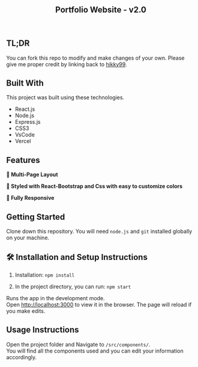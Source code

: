 <h2 align="center">
  Portfolio Website - v2.0<br/>
  <a href="https://hamza.dataflrr.com" target="_blank"></a>
</h2>
<div align="center">

</div>

<br/>

<center>


</center>



## TL;DR

You can fork this repo to modify and make changes of your own. Please give me proper credit by linking back to [hikky99](https://github.com/Hikky99/). 

## Built With


This project was built using these technologies.

- React.js
- Node.js
- Express.js
- CSS3
- VsCode
- Vercel

## Features

**📖 Multi-Page Layout**

**🎨 Styled with React-Bootstrap and Css with easy to customize colors**

**📱 Fully Responsive**

## Getting Started

Clone down this repository. You will need `node.js` and `git` installed globally on your machine.

## 🛠 Installation and Setup Instructions

1. Installation: `npm install`

2. In the project directory, you can run: `npm start`

Runs the app in the development mode.\
Open [http://localhost:3000](http://localhost:3000) to view it in the browser.
The page will reload if you make edits.

## Usage Instructions

Open the project folder and Navigate to `/src/components/`. <br/>
You will find all the components used and you can edit your information accordingly.


